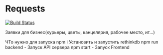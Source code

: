 # Requests
[![Build Status](https://travis-ci.org/rebiz/requests.svg?branch=master)](https://travis-ci.org/rebiz/requests.svg?branch=master)

Заявки для бизнес(курьеры, цветы, канцелярия, рабочее место, ит...)

ЧТо нужно для запуска
npm i
Установить и запустить rethinkdb
npm run backend - Запуск API сервера
npm start - Запуск Frontend

